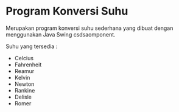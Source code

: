 # Program Konversi Suhu
Merupakan program konversi suhu sederhana yang dibuat dengan menggunakan Java Swing csdsaomponent.

Suhu yang tersedia :
* Celcius
* Fahrenheit
* Reamur
* Kelvin
* Newton
* Rankine
* Delisle
* Romer
